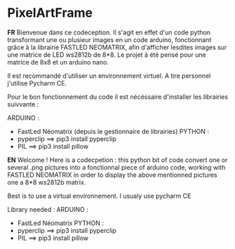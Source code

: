 # PixelArtFrame

**FR**
Bienvenue dans ce codeception. Il s'agit en effet d'un code python transformant une ou plusieur images en un code arduino, fonctionnant grâce à la librairie FASTLED NEOMATRIX, afin d'afficher lesdites images sur une matrice de LED ws2812b de 8*8. Le projet à été pensé pour une matrice de 8x8 et un arduino nano. 

Il est recommandé d'utiliser un environnement virtuel. A tire personnel j'utilise Pycharm CE.

Pour le bon fonctionnement du code il est nécéssaire d'installer les librairies suivvante :

ARDUINO : 
- FastLed Néomatrix (depuis le gestionnaire de librairies)
PYTHON :
- pyperclip ==> pip3 install pyperclip
- PIL ==> pip3 install pillow


**EN**
Welcome ! Here is a codecpetion : this python bit of code convert one or several .png pictures into a fonctionnal piece of arduino code, working with FASTLED NEOMATRIX in order to display the above mentionned pictures one a 8*8 ws2812b matrix. 

Best is to use a virtual environnement. I usualy use pycharm CE

Library needed :
ARDUINO : 
- FastLed Néomatrix
PYTHON :
- pyperclip ==> pip3 install pyperclip
- PIL ==> pip3 install pillow
